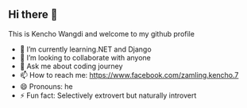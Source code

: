 ## Hi there 👋
This is Kencho Wangdi and welcome to my github profile
- 🌱 I’m currently learning.NET and Django
- 👯 I’m looking to collaborate with anyone
- 💬 Ask me about coding journey
- 📫 How to reach me: https://www.facebook.com/zamling.kencho.7
- 😄 Pronouns: he
- ⚡ Fun fact: Selectively extrovert but naturally introvert


